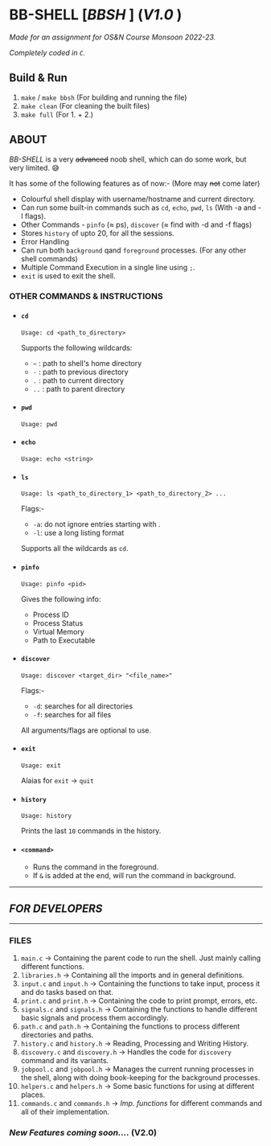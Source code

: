 # **BB-SHELL [_BBSH_ ]** (_V1.0_ )

_Made for an assignment for OS&N Course Monsoon 2022-23._

_Completely coded in `C`._

## Build & Run
1. `make` / `make bbsh` (For building and running the file)
2. `make clean` (For cleaning the built files)
3. `make full` (For 1. + 2.)

## ABOUT
_BB-SHELL_ is a very ~~advanced~~ noob shell, which can do some work, but very limited. :sweat_smile:

It has some of the following features as of now:- (More may ~~not~~ come later)

- Colourful shell display with username/hostname and current directory.
- Can run some built-in commands such as `cd`, `echo`, `pwd`, `ls` (With -a and -l flags).
- Other Commands - `pinfo` (≈ ps), `discover` (≈ find with -d and -f flags)
- Stores `history` of upto 20, for all the sessions.
- Error Handling
- Can run both `background` qand `foreground` processes. (For any other shell commands)
- Multiple Command Execution in a single line using `;`.
- `exit` is used to exit the shell.

### OTHER COMMANDS & INSTRUCTIONS
- #### `cd`
    ```
    Usage: cd <path_to_directory>
    ```
    Supports the following wildcards:
    - `~` : path to shell's home directory
    - `-` : path to previous directory
    - `.` : path to current directory
    - `..` : path to parent directory
- #### `pwd`
    ```
    Usage: pwd
    ```
- #### `echo`
    ```
    Usage: echo <string>
    ```
- #### `ls`
    ```
    Usage: ls <path_to_directory_1> <path_to_directory_2> ...
    ```
    Flags:-
    - `-a`: do not ignore entries starting with .
    - `-l`: use a long listing format

    Supports all the wildcards as `cd`.
- #### `pinfo`
    ```
    Usage: pinfo <pid>
    ```
    Gives the following info:
    - Process ID
    - Process Status
    - Virtual Memory
    - Path to Executable
- #### `discover`
    ```
    Usage: discover <target_dir> "<file_name>"
    ```
    Flags:-
    - `-d`: searches for all directories
    - `-f`: searches for all files

    All arguments/flags are optional to use.
- #### `exit`
    ```
    Usage: exit
    ```
    Alaias for `exit` -> `quit`
- #### `history`
    ```
    Usage: history
    ```
    Prints the last `10` commands in the history.
- #### `<command>`
    - Runs the command in the foreground.
    - If `&` is added at the end, will run the command in background.


---
## _FOR DEVELOPERS_
---
### FILES

1. `main.c` -> Containing the parent code to run the shell. Just mainly calling different functions.
2. `libraries.h` -> Containing all the imports and in general definitions.
3. `input.c` and `input.h` -> Containing the functions to take input, process it and do tasks based on that.
4. `print.c` and `print.h` -> Containing the code to print prompt, errors, etc.
5. `signals.c` and `signals.h` -> Containing the functions to handle different basic signals and process them accordingly.
6. `path.c` and `path.h` -> Containing the functions to process different directories and paths.
7. `history.c` and `history.h` -> Reading, Processing and Writing History.
8. `discovery.c` and `discovery.h` -> Handles the code for `discovery` command and its variants.
9. `jobpool.c` and `jobpool.h` -> Manages the current running processes in the shell, along with doing book-keeping for the background processes.
10. `helpers.c` and `helpers.h` -> Some basic functions for using at different places.
11. `commands.c` and `commands.h` -> _Imp. functions_ for different commands and all of their implementation.

### _New Features coming soon...._ (V2.0)